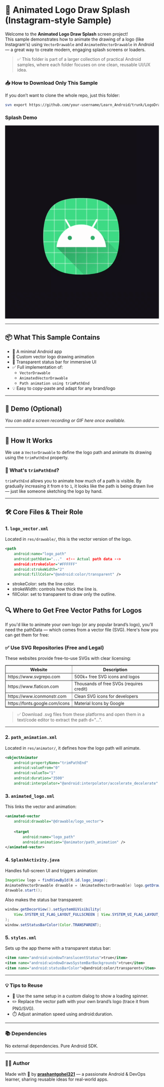# 📱 Animated Logo Draw Splash (Instagram-style Sample)

Welcome to the **Animated Logo Draw Splash** screen project!  
This sample demonstrates how to animate the drawing of a logo (like Instagram's) using `VectorDrawable` and `AnimatedVectorDrawable` in Android — a great way to create modern, engaging splash screens or loaders.

> ✅ This folder is part of a larger collection of practical Android samples, where each folder focuses on one clean, reusable UI/UX idea.

### 📥 How to Download Only This Sample

If you don’t want to clone the whole repo, just this folder:

```bash
svn export https://github.com/your-username/Learn_Android/trunk/LogoDrawSplash
```

### Splash Demo
![Splash Demo](Demo_Video/Demo_Splash.gif)

---

## 📦 What This Sample Contains

- 📍 A minimal Android app
- 🎨 Custom vector logo drawing animation
- 🧩 Transparent status bar for immersive UI
- ✅ Full implementation of:
  - `VectorDrawable`
  - `AnimatedVectorDrawable`
  - `Path animation using trimPathEnd`
- 💡 Easy to copy-paste and adapt for any brand/logo

---

## 📸 Demo (Optional)

*You can add a screen recording or GIF here once available.*

---

## 🚀 How It Works

We use a `VectorDrawable` to define the logo path and animate its drawing using the `trimPathEnd` property.

### 🧠 What's `trimPathEnd`?

`trimPathEnd` allows you to animate how much of a path is visible. By gradually increasing it from `0` to `1`, it looks like the path is being drawn live — just like someone sketching the logo by hand.

---

## 🛠️ Core Files & Their Role

### 1. `logo_vector.xml`

Located in `res/drawable/`, this is the vector version of the logo.

```xml
<path
    android:name="logo_path"
    android:pathData="..."  <!-- Actual path data -->
    android:strokeColor="#FFFFFF"
    android:strokeWidth="2"
    android:fillColor="@android:color/transparent" />
```

 - strokeColor: sets the line color.
 - strokeWidth: controls how thick the line is.
 - fillColor: set to transparent to draw only the outline.


## 🔍 Where to Get Free Vector Paths for Logos
If you'd like to animate your own logo (or any popular brand’s logo), you’ll need the pathData — which comes from a vector file (SVG). Here's how you can get them for free:

### ✅ Use SVG Repositories (Free and Legal)
These websites provide free-to-use SVGs with clear licensing:

<table border="solid black">
  <tr>
    <th>Website</th>
    <th>Description</th>
  </tr>
  <tr>
    <td>https://www.svgrepo.com</td>
    <td>	500k+ free SVG icons and logos</td>
  </tr>
  <tr>
    <td>https://www.flaticon.com</td>
    <td>	Thousands of free SVGs (requires credit)</td>
  </tr>
  <tr>
    <td>https://www.iconmonstr.com</td>
    <td>Clean SVG icons for developers</td>
  </tr>
  <tr>
    <td>https://fonts.google.com/icons</td>
    <td>	Material Icons by Google</td>
  </tr>
</table>

> ✅ Download .svg files from these platforms and open them in a text/code editor to extract the path d="...".

---

### 2. `path_animation.xml`
Located in `res/animator/`, it defines how the logo path will animate.

```xml
<objectAnimator
    android:propertyName="trimPathEnd"
    android:valueFrom="0"
    android:valueTo="1"
    android:duration="3500"
    android:interpolator="@android:interpolator/accelerate_decelerate" />
```
### 3. `animated_logo.xml`
This links the vector and animation:

```xml
<animated-vector
    android:drawable="@drawable/logo_vector">

    <target
        android:name="logo_path"
        android:animation="@animator/path_animation" />
</animated-vector>
```

### 4. `SplashActivity.java`
Handles full-screen UI and triggers animation:

```java
ImageView logo = findViewById(R.id.logo_image);
AnimatedVectorDrawable drawable = (AnimatedVectorDrawable) logo.getDrawable();
drawable.start();
```
Also makes the status bar transparent:
```java
window.getDecorView().setSystemUiVisibility(
    View.SYSTEM_UI_FLAG_LAYOUT_FULLSCREEN | View.SYSTEM_UI_FLAG_LAYOUT_STABLE
);
window.setStatusBarColor(Color.TRANSPARENT);

```

### 5. `styles.xml`
Sets up the app theme with a transparent status bar:
```xml
<item name="android:windowTranslucentStatus">true</item>
<item name="android:windowDrawsSystemBarBackgrounds">true</item>
<item name="android:statusBarColor">@android:color/transparent</item>

```

---

### 💡 Tips to Reuse
 - 🔁 Use the same setup in a custom dialog to show a loading spinner.
 - ✏️ Replace the vector path with your own brand’s logo (trace it from PNG/SVG).
 - ⏱️ Adjust animation speed using android:duration.

---

### 📚 Dependencies
No external dependencies. Pure Android SDK.

---

### 👨‍💻 Author
Made with 💙 by **[prashantgohel321](https://githhub.com/prashantgohel321)** — a passionate Android & DevOps learner, sharing reusable ideas for real-world apps.